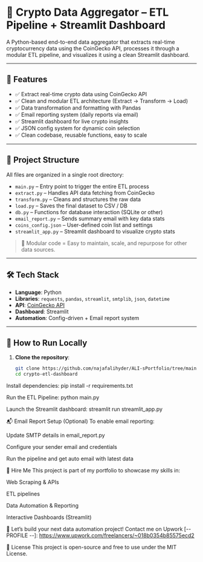 # 🧠 Crypto Data Aggregator – ETL Pipeline + Streamlit Dashboard

A Python-based end-to-end data aggregator that extracts real-time cryptocurrency data using the CoinGecko API, processes it through a modular ETL pipeline, and visualizes it using a clean Streamlit dashboard.

---

## 🚀 Features

- ✅ Extract real-time crypto data using CoinGecko API
- ✅ Clean and modular ETL architecture (Extract → Transform → Load)
- ✅ Data transformation and formatting with Pandas
- ✅ Email reporting system (daily reports via email)
- ✅ Streamlit dashboard for live crypto insights
- ✅ JSON config system for dynamic coin selection
- ✅ Clean codebase, reusable functions, easy to scale

---

## 📁 Project Structure

All files are organized in a single root directory:

- `main.py` – Entry point to trigger the entire ETL process
- `extract.py` – Handles API data fetching from CoinGecko
- `transform.py` – Cleans and structures the raw data
- `load.py` – Saves the final dataset to CSV / DB
- `db.py` – Functions for database interaction (SQLite or other)
- `email_report.py` – Sends summary email with key data stats
- `coins_config.json` – User-defined coin list and settings
- `streamlit_app.py` – Streamlit dashboard to visualize crypto stats

> 🔧 Modular code = Easy to maintain, scale, and repurpose for other data sources.

---

## 🛠️ Tech Stack

- **Language**: Python
- **Libraries**: `requests`, `pandas`, `streamlit`, `smtplib`, `json`, `datetime`
- **API**: [CoinGecko API](https://www.coingecko.com/en/api)
- **Dashboard**: Streamlit
- **Automation**: Config-driven + Email report system

---

## 🧪 How to Run Locally

1. **Clone the repository**:
   ```bash
   git clone https://github.com/najafalihyder/ALI-sPortfolio/tree/main/CryptoAgregator.git
   cd crypto-etl-dashboard


Install dependencies:
pip install -r requirements.txt


Run the ETL Pipeline:
python main.py

Launch the Streamlit dashboard:
streamlit run streamlit_app.py



📬 Email Report Setup (Optional)
To enable email reporting:

Update SMTP details in email_report.py

Configure your sender email and credentials

Run the pipeline and get auto email with latest data

🤝 Hire Me
This project is part of my portfolio to showcase my skills in:

Web Scraping & APIs

ETL pipelines

Data Automation & Reporting

Interactive Dashboards (Streamlit)

📩 Let’s build your next data automation project!
Contact me on Upwork
[-- PROFILE --]: https://www.upwork.com/freelancers/~018b0354b85575ecd2

📜 License
This project is open-source and free to use under the MIT License.
